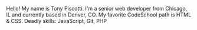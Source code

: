Hello!  My name is Tony Piscotti.  I'm a senior web developer from Chicago, IL and currently based in Denver, CO. My favorite CodeSchool path is HTML & CSS.  Deadly skills:  JavaScript, Git, PHP